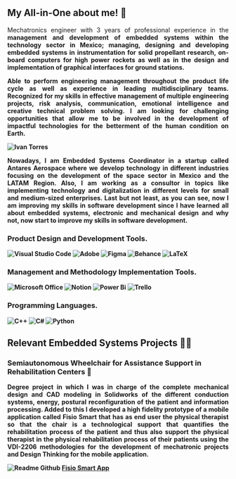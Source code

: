 ## My All-in-One about me! 🐉

<p align="justify">
Mechatronics engineer with 3 years of professional experience in the <strong>management and development of embedded systems<strong> within the technology sector in Mexico; managing, designing and developing embedded systems in instrumentation for solid propellant research, on-board computers for high power rockets as well as in the design and implementation of graphical interfaces for ground stations.
<p align="justify">
Able to perform engineering management throughout the product life cycle as well as experience in leading multidisciplinary teams. Recognized for my skills in effective management of multiple engineering projects, risk analysis, communication, emotional intelligence and creative technical problem solving. I am looking for challenging opportunities that allow me to <strong>be involved in the development of impactful technologies<strong> for the betterment of the human condition on Earth.
</p></p>

![Ivan Torres](https://github.com/Neonauta/Neonauta/assets/95337281/190d5818-e741-409b-93dd-2880e40dc9aa)

<p align="justify">
Nowadays, <strong>I am Embedded Systems Coordinator<strong> in a startup called Antares Aerospace where we develop technology in different industries focusing on the development of the space sector in Mexico and the LATAM Region. Also, <strong>I am working as a consultor in topics like implementing technology and digitalization<strong> in different levels for small and medium-sized enterprises. Last but not least, as you can see, <strong>now I am improving my skills in software development<strong> since I have learned all about embedded systems, electronic and mechanical design and why not, now start to improve my skills in software development.
</p>

### Product Design and Development Tools.
![Visual Studio Code](https://img.shields.io/badge/Visual%20Studio%20Code-0078d7.svg?style=for-the-badge&logo=visual-studio-code&logoColor=white)
![Adobe](https://img.shields.io/badge/adobe-%23FF0000.svg?style=for-the-badge&logo=adobe&logoColor=white)
![Figma](https://img.shields.io/badge/figma-%23F24E1E.svg?style=for-the-badge&logo=figma&logoColor=white)
![Behance](https://img.shields.io/badge/Behance-1769ff?style=for-the-badge&logo=behance&logoColor=white)
![LaTeX](https://img.shields.io/badge/latex-%23008080.svg?style=for-the-badge&logo=latex&logoColor=white)

### Management and Methodology Implementation Tools.
![Microsoft Office](https://img.shields.io/badge/Microsoft_Office-D83B01?style=for-the-badge&logo=microsoft-office&logoColor=white)
![Notion](https://img.shields.io/badge/Notion-%23000000.svg?style=for-the-badge&logo=notion&logoColor=white)
![Power Bi](https://img.shields.io/badge/power_bi-F2C811?style=for-the-badge&logo=powerbi&logoColor=black)
![Trello](https://img.shields.io/badge/Trello-%23026AA7.svg?style=for-the-badge&logo=Trello&logoColor=white)

### Programming Languages.
![C++](https://img.shields.io/badge/c++-%2300599C.svg?style=for-the-badge&logo=c%2B%2B&logoColor=white)
![C#](https://img.shields.io/badge/c%23-%23239120.svg?style=for-the-badge&logo=csharp&logoColor=white)
![Python](https://img.shields.io/badge/python-3670A0?style=for-the-badge&logo=python&logoColor=ffdd54)

## Relevant Embedded Systems Projects 👨‍💻
### Semiautonomous Wheelchair for Assistance Support in Rehabilitation Centers 🦼
<p align="justify">
Degree project in which I was in charge of the complete mechanical design and CAD modeling in Solidworks of the different conduction systems, energy, postural reconfiguration of the patient and information processing. Added to this I developed a high fidelity prototype of a mobile application called Fisio Smart that has as end user the physical therapist so that the chair is a technological support that quantifies the rehabilitation process of the patient and thus also support the physical therapist in the physical rehabilitation process of their patients using the VDI-2206 methodologies for the development of mechatronic projects and Design Thinking for the mobile application.
</p>

![Readme Github](https://github.com/Neonauta/Neonauta/assets/95337281/f6ee1ef2-c063-4168-8814-63c4cff6993c)
[Fisio Smart App](https://www.behance.net/gallery/156310045/Fisio-Smart-mi-primer-proyecto-en-UX-Design)
<!--!
![CV - Ivan Torres](https://github.com/Neonauta/Neonauta/assets/95337281/df4fb333-a82d-4efa-bf1b-362244b28be1)
<!--
**Neonauta/Neonauta** is a ✨ _special_ ✨ repository because its `README.md` (this file) appears on your GitHub profile.

Here are some ideas to get you started:

- 🔭 I’m currently working on ...
- 🌱 I’m currently learning ...
- 👯 I’m looking to collaborate on ...
- 🤔 I’m looking for help with ...
- 💬 Ask me about ...
- 📫 How to reach me: ...
- 😄 Pronouns: ...
- ⚡ Fun fact: ...
-->
